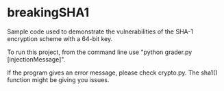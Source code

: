 # breakingSHA1
Sample code used to demonstrate the vulnerabilities of the SHA-1 encryption scheme with a 64-bit key.

To run this project, from the command line use "python grader.py [injectionMessage]".

If the program gives an error message, please check crypto.py. The sha1() function might be
giving you issues. 
